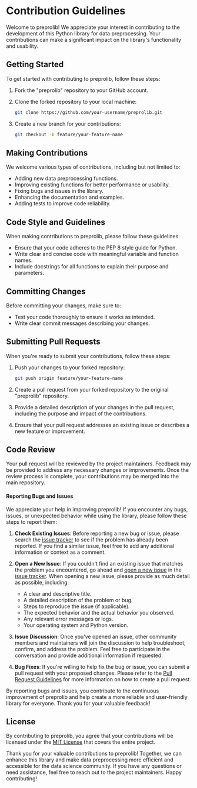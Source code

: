 # Contribution Guidelines

Welcome to preprolib! We appreciate your interest in contributing to the development of this Python library for data preprocessing. Your contributions can make a significant impact on the library's functionality and usability.

## Getting Started

To get started with contributing to preprolib, follow these steps:

1. Fork the "preprolib" repository to your GitHub account.

2. Clone the forked repository to your local machine:

   ```bash
   git clone https://github.com/your-username/preprolib.git
   ```

3. Create a new branch for your contributions:

   ```bash
   git checkout -b feature/your-feature-name
   ```

## Making Contributions

We welcome various types of contributions, including but not limited to:

- Adding new data preprocessing functions.
- Improving existing functions for better performance or usability.
- Fixing bugs and issues in the library.
- Enhancing the documentation and examples.
- Adding tests to improve code reliability.

## Code Style and Guidelines

When making contributions to preprolib, please follow these guidelines:

- Ensure that your code adheres to the PEP 8 style guide for Python.
- Write clear and concise code with meaningful variable and function names.
- Include docstrings for all functions to explain their purpose and parameters.

## Committing Changes

Before committing your changes, make sure to:

- Test your code thoroughly to ensure it works as intended.
- Write clear commit messages describing your changes.

## Submitting Pull Requests

When you're ready to submit your contributions, follow these steps:

1. Push your changes to your forked repository:

   ```bash
   git push origin feature/your-feature-name
   ```

2. Create a pull request from your forked repository to the original "preprolib" repository.

3. Provide a detailed description of your changes in the pull request, including the purpose and impact of the contributions.

4. Ensure that your pull request addresses an existing issue or describes a new feature or improvement.

## Code Review

Your pull request will be reviewed by the project maintainers. Feedback may be provided to address any necessary changes or improvements. Once the review process is complete, your contributions may be merged into the main repository.


#### Reporting Bugs and Issues

We appreciate your help in improving preprolib! If you encounter any bugs, issues, or unexpected behavior while using the library, please follow these steps to report them:

1. **Check Existing Issues**: Before reporting a new bug or issue, please search the [issue tracker](link-to-issue-tracker) to see if the problem has already been reported. If you find a similar issue, feel free to add any additional information or context as a comment.

2. **Open a New Issue**: If you couldn't find an existing issue that matches the problem you encountered, go ahead and [open a new issue](link-to-new-issue) in the [issue tracker](link-to-issue-tracker). When opening a new issue, please provide as much detail as possible, including:

   - A clear and descriptive title.
   - A detailed description of the problem or bug.
   - Steps to reproduce the issue (if applicable).
   - The expected behavior and the actual behavior you observed.
   - Any relevant error messages or logs.
   - Your operating system and Python version.

3. **Issue Discussion**: Once you've opened an issue, other community members and maintainers will join the discussion to help troubleshoot, confirm, and address the problem. Feel free to participate in the conversation and provide additional information if requested.

4. **Bug Fixes**: If you're willing to help fix the bug or issue, you can submit a pull request with your proposed changes. Please refer to the [Pull Request Guidelines](Guidelines.md#making-contributions) for more information on how to create a pull request.

By reporting bugs and issues, you contribute to the continuous improvement of preprolib and help create a more reliable and user-friendly library for everyone. Thank you for your valuable feedback!


## License

By contributing to preprolib, you agree that your contributions will be licensed under the [MIT License](LICENSE) that covers the entire project.

Thank you for your valuable contributions to preprolib! Together, we can enhance this library and make data preprocessing more efficient and accessible for the data science community. If you have any questions or need assistance, feel free to reach out to the project maintainers. Happy contributing!